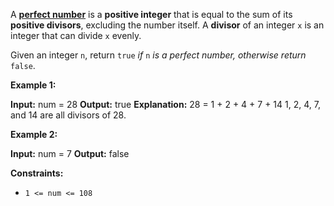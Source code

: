 A [**perfect number**](https://en.wikipedia.org/wiki/Perfect_number) is a **positive integer** that is equal to the sum of its **positive divisors**, excluding the number itself. A **divisor** of an integer `x` is an integer that can divide `x` evenly.

Given an integer `n`, return `true` _if_ `n` _is a perfect number, otherwise return_ `false`.

**Example 1:**

**Input:** num = 28
**Output:** true
**Explanation:** 28 = 1 + 2 + 4 + 7 + 14
1, 2, 4, 7, and 14 are all divisors of 28.

**Example 2:**

**Input:** num = 7
**Output:** false

**Constraints:**

*   `1 <= num <= 108`